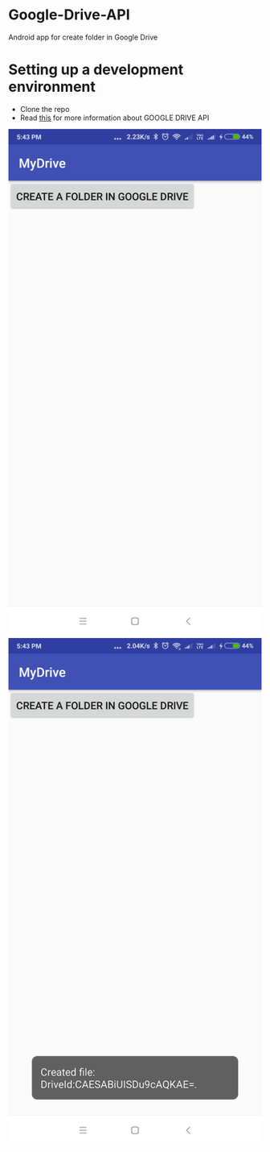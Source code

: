 <h1><a id="GoogleDriveAPI_0"></a>Google-Drive-API</h1>
<p>Android app for create folder in Google Drive</p>
<h1><a id="Setting_up_a_development_environment_6"></a>Setting up a development environment</h1>
<ul>
<li>Clone the repo</li>
<li>Read <a href="https://developers.google.com/drive/">this</a> for more information about GOOGLE DRIVE API</li>
</ul>
<p><img src="https://raw.githubusercontent.com/reynoshsunny/Google-Drive-API/master/2.png" alt="Alt text" title="Optional title"><br>
<img src="https://raw.githubusercontent.com/reynoshsunny/Google-Drive-API/master/1.png" alt="Alt text" title="Optional title"></p>
